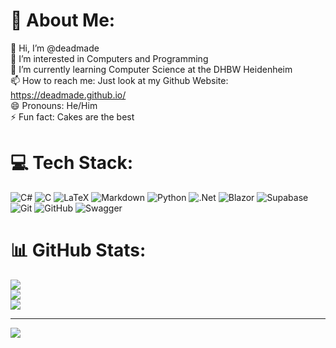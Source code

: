 # 💫 About Me:
👋 Hi, I’m @deadmade<br>👀 I’m interested in Computers and Programming<br>🌱 I’m currently learning Computer Science at the DHBW Heidenheim<br>📫 How to reach me: Just look at my Github Website: https://deadmade.github.io/<br>😄 Pronouns: He/Him<br>⚡ Fun fact: Cakes are the best


# 💻 Tech Stack:
![C#](https://img.shields.io/badge/c%23-%23239120.svg?style=for-the-badge&logo=csharp&logoColor=white) ![C](https://img.shields.io/badge/c-%2300599C.svg?style=for-the-badge&logo=c&logoColor=white) ![LaTeX](https://img.shields.io/badge/latex-%23008080.svg?style=for-the-badge&logo=latex&logoColor=white) ![Markdown](https://img.shields.io/badge/markdown-%23000000.svg?style=for-the-badge&logo=markdown&logoColor=white) ![Python](https://img.shields.io/badge/python-3670A0?style=for-the-badge&logo=python&logoColor=ffdd54) ![.Net](https://img.shields.io/badge/.NET-5C2D91?style=for-the-badge&logo=.net&logoColor=white) ![Blazor](https://img.shields.io/badge/blazor-%235C2D91.svg?style=for-the-badge&logo=blazor&logoColor=white) ![Supabase](https://img.shields.io/badge/Supabase-3ECF8E?style=for-the-badge&logo=supabase&logoColor=white) ![Git](https://img.shields.io/badge/git-%23F05033.svg?style=for-the-badge&logo=git&logoColor=white) ![GitHub](https://img.shields.io/badge/github-%23121011.svg?style=for-the-badge&logo=github&logoColor=white) ![Swagger](https://img.shields.io/badge/-Swagger-%23Clojure?style=for-the-badge&logo=swagger&logoColor=white)
# 📊 GitHub Stats:
![](https://github-readme-stats.vercel.app/api?username=deadmade&theme=dark&hide_border=false&include_all_commits=true&count_private=true)<br/>
![](https://github-readme-streak-stats.herokuapp.com/?user=deadmade&theme=dark&hide_border=false)<br/>
![](https://github-readme-stats.vercel.app/api/top-langs/?username=deadmade&theme=dark&hide_border=false&include_all_commits=true&count_private=true&layout=compact)

---
[![](https://visitcount.itsvg.in/api?id=deadmade&icon=0&color=0)](https://visitcount.itsvg.in)

<!-- Proudly created with GPRM ( https://gprm.itsvg.in ) -->
